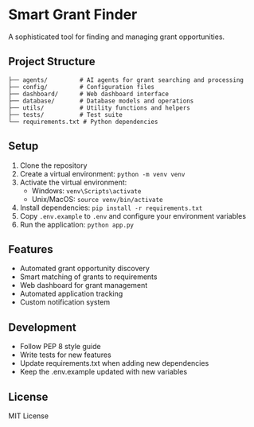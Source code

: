 # Smart Grant Finder

A sophisticated tool for finding and managing grant opportunities.

## Project Structure

```
├── agents/         # AI agents for grant searching and processing
├── config/         # Configuration files
├── dashboard/      # Web dashboard interface
├── database/       # Database models and operations
├── utils/          # Utility functions and helpers
├── tests/          # Test suite
└── requirements.txt # Python dependencies
```

## Setup

1. Clone the repository
2. Create a virtual environment: `python -m venv venv`
3. Activate the virtual environment:
   - Windows: `venv\Scripts\activate`
   - Unix/MacOS: `source venv/bin/activate`
4. Install dependencies: `pip install -r requirements.txt`
5. Copy `.env.example` to `.env` and configure your environment variables
6. Run the application: `python app.py`

## Features

- Automated grant opportunity discovery
- Smart matching of grants to requirements
- Web dashboard for grant management
- Automated application tracking
- Custom notification system

## Development

- Follow PEP 8 style guide
- Write tests for new features
- Update requirements.txt when adding new dependencies
- Keep the .env.example updated with new variables

## License

MIT License